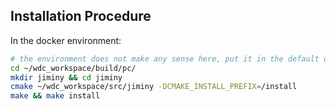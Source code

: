 ## Installation Procedure 

In the docker environment:
```bash
# the environment does not make any sense here, put it in the default one
cd ~/wdc_workspace/build/pc/
mkdir jiminy && cd jiminy
cmake ~/wdc_workspace/src/jiminy -DCMAKE_INSTALL_PREFIX=/install
make && make install
```


